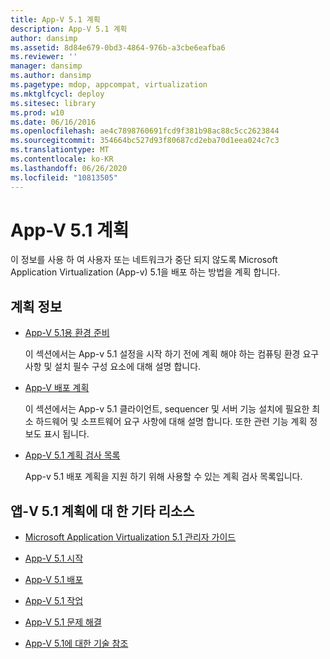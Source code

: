 ```yaml
---
title: App-V 5.1 계획
description: App-V 5.1 계획
author: dansimp
ms.assetid: 8d84e679-0bd3-4864-976b-a3cbe6eafba6
ms.reviewer: ''
manager: dansimp
ms.author: dansimp
ms.pagetype: mdop, appcompat, virtualization
ms.mktglfcycl: deploy
ms.sitesec: library
ms.prod: w10
ms.date: 06/16/2016
ms.openlocfilehash: ae4c7898760691fcd9f381b98ac88c5cc2623844
ms.sourcegitcommit: 354664bc527d93f80687cd2eba70d1eea024c7c3
ms.translationtype: MT
ms.contentlocale: ko-KR
ms.lasthandoff: 06/26/2020
ms.locfileid: "10813505"
---
```

# App-V 5.1 계획


이 정보를 사용 하 여 사용자 또는 네트워크가 중단 되지 않도록 Microsoft Application Virtualization (App-v) 5.1을 배포 하는 방법을 계획 합니다.

## 계획 정보


-   [App-V 5.1용 환경 준비](preparing-your-environment-for-app-v-51.md)

    이 섹션에서는 App-v 5.1 설정을 시작 하기 전에 계획 해야 하는 컴퓨팅 환경 요구 사항 및 설치 필수 구성 요소에 대해 설명 합니다.

-   [App-V 배포 계획](planning-to-deploy-app-v51.md)

    이 섹션에서는 App-v 5.1 클라이언트, sequencer 및 서버 기능 설치에 필요한 최소 하드웨어 및 소프트웨어 요구 사항에 대해 설명 합니다. 또한 관련 기능 계획 정보도 표시 됩니다.

-   [App-V 5.1 계획 검사 목록](app-v-51-planning-checklist.md)

    App-v 5.1 배포 계획을 지원 하기 위해 사용할 수 있는 계획 검사 목록입니다.






## <a href="" id="other-resources-for-app-v-5-1-planning-"></a>앱-V 5.1 계획에 대 한 기타 리소스


-   [Microsoft Application Virtualization 5.1 관리자 가이드](microsoft-application-virtualization-51-administrators-guide.md)

-   [App-V 5.1 시작](getting-started-with-app-v-51.md)

-   [App-V 5.1 배포](deploying-app-v-51.md)

-   [App-V 5.1 작업](operations-for-app-v-51.md)

-   [App-V 5.1 문제 해결](troubleshooting-app-v-51.md)

-   [App-V 5.1에 대한 기술 참조](technical-reference-for-app-v-51.md)

 

 





